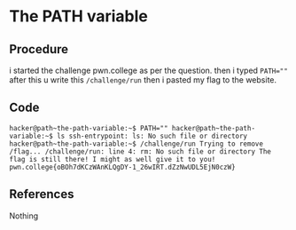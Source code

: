 # The PATH variable

## Procedure
i started the challenge pwn.college
as per the question.
then i typed `PATH=""`
after this u write this `/challenge/run`
then i pasted my flag to the website.

## Code
`hacker@path~the-path-variable:~$ PATH=""
hacker@path~the-path-variable:~$ ls
ssh-entrypoint: ls: No such file or directory
hacker@path~the-path-variable:~$ /challenge/run
Trying to remove /flag...
/challenge/run: line 4: rm: No such file or directory
The flag is still there! I might as well give it to you!
pwn.college{oBOh7dKCzWAnKLQgDY-1_26wIRT.dZzNwUDL5EjN0czW}`

## References
Nothing
